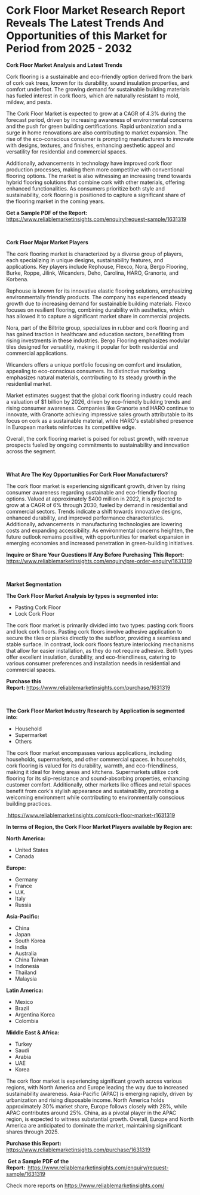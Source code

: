 <p><h1>Cork Floor Market Research Report Reveals The Latest Trends And Opportunities of this Market for Period from 2025 - 2032</h1></p><p><strong>Cork Floor Market Analysis and Latest Trends</strong></p>
<p><p>Cork flooring is a sustainable and eco-friendly option derived from the bark of cork oak trees, known for its durability, sound insulation properties, and comfort underfoot. The growing demand for sustainable building materials has fueled interest in cork floors, which are naturally resistant to mold, mildew, and pests. </p><p>The Cork Floor Market is expected to grow at a CAGR of 4.3% during the forecast period, driven by increasing awareness of environmental concerns and the push for green building certifications. Rapid urbanization and a surge in home renovations are also contributing to market expansion. The rise of the eco-conscious consumer is prompting manufacturers to innovate with designs, textures, and finishes, enhancing aesthetic appeal and versatility for residential and commercial spaces. </p><p>Additionally, advancements in technology have improved cork floor production processes, making them more competitive with conventional flooring options. The market is also witnessing an increasing trend towards hybrid flooring solutions that combine cork with other materials, offering enhanced functionalities. As consumers prioritize both style and sustainability, cork flooring is positioned to capture a significant share of the flooring market in the coming years.</p></p>
<p><strong>Get a Sample PDF of the Report:&nbsp;</strong> <a href="https://www.reliablemarketinsights.com/enquiry/request-sample/1631319?utm_campaign=2441&utm_medium=2&utm_source=Github&utm_content=ia&utm_term=05042025&utm_id=cork-floor">https://www.reliablemarketinsights.com/enquiry/request-sample/1631319</a></p>
<p>&nbsp;</p>
<p><strong>Cork Floor Major Market Players</strong></p>
<p><p>The cork flooring market is characterized by a diverse group of players, each specializing in unique designs, sustainability features, and applications. Key players include Rephouse, Flexco, Nora, Bergo Flooring, Burke, Roppe, Jilink, Wicanders, Deho, Carolina, HARO, Granorte, and Korbena.</p><p>Rephouse is known for its innovative elastic flooring solutions, emphasizing environmentally friendly products. The company has experienced steady growth due to increasing demand for sustainable building materials. Flexco focuses on resilient flooring, combining durability with aesthetics, which has allowed it to capture a significant market share in commercial projects. </p><p>Nora, part of the Biltrite group, specializes in rubber and cork flooring and has gained traction in healthcare and education sectors, benefiting from rising investments in these industries. Bergo Flooring emphasizes modular tiles designed for versatility, making it popular for both residential and commercial applications.</p><p>Wicanders offers a unique portfolio focusing on comfort and insulation, appealing to eco-conscious consumers. Its distinctive marketing emphasizes natural materials, contributing to its steady growth in the residential market. </p><p>Market estimates suggest that the global cork flooring industry could reach a valuation of $1 billion by 2026, driven by eco-friendly building trends and rising consumer awareness. Companies like Granorte and HARO continue to innovate, with Granorte achieving impressive sales growth attributable to its focus on cork as a sustainable material, while HARO's established presence in European markets reinforces its competitive edge.</p><p>Overall, the cork flooring market is poised for robust growth, with revenue prospects fueled by ongoing commitments to sustainability and innovation across the segment.</p></p>
<p>&nbsp;</p>
<p><strong>What Are The Key Opportunities For Cork Floor Manufacturers?</strong></p>
<p><p>The cork floor market is experiencing significant growth, driven by rising consumer awareness regarding sustainable and eco-friendly flooring options. Valued at approximately $400 million in 2022, it is projected to grow at a CAGR of 6% through 2030, fueled by demand in residential and commercial sectors. Trends indicate a shift towards innovative designs, enhanced durability, and improved performance characteristics. Additionally, advancements in manufacturing technologies are lowering costs and expanding accessibility. As environmental concerns heighten, the future outlook remains positive, with opportunities for market expansion in emerging economies and increased penetration in green-building initiatives.</p></p>
<p><strong>Inquire or Share Your Questions If Any Before Purchasing This Report:</strong> <a href="https://www.reliablemarketinsights.com/enquiry/pre-order-enquiry/1631319?utm_campaign=2441&utm_medium=2&utm_source=Github&utm_content=ia&utm_term=05042025&utm_id=cork-floor">https://www.reliablemarketinsights.com/enquiry/pre-order-enquiry/1631319</a></p>
<p>&nbsp;</p>
<p><strong>Market Segmentation</strong></p>
<p><strong>The Cork Floor Market Analysis by types is segmented into:</strong></p>
<p><ul><li>Pasting Cork Floor</li><li>Lock Cork Floor</li></ul></p>
<p><p>The cork floor market is primarily divided into two types: pasting cork floors and lock cork floors. Pasting cork floors involve adhesive application to secure the tiles or planks directly to the subfloor, providing a seamless and stable surface. In contrast, lock cork floors feature interlocking mechanisms that allow for easier installation, as they do not require adhesive. Both types offer excellent insulation, durability, and eco-friendliness, catering to various consumer preferences and installation needs in residential and commercial spaces.</p></p>
<p><strong>Purchase this Report:&nbsp;</strong><a href="https://www.reliablemarketinsights.com/purchase/1631319?utm_campaign=2441&utm_medium=2&utm_source=Github&utm_content=ia&utm_term=05042025&utm_id=cork-floor">https://www.reliablemarketinsights.com/purchase/1631319</a></p>
<p>&nbsp;</p>
<p><strong>The Cork Floor Market Industry Research by Application is segmented into:</strong></p>
<p><ul><li>Household</li><li>Supermarket</li><li>Others</li></ul></p>
<p><p>The cork floor market encompasses various applications, including households, supermarkets, and other commercial spaces. In households, cork flooring is valued for its durability, warmth, and eco-friendliness, making it ideal for living areas and kitchens. Supermarkets utilize cork flooring for its slip-resistance and sound-absorbing properties, enhancing customer comfort. Additionally, other markets like offices and retail spaces benefit from cork's stylish appearance and sustainability, promoting a welcoming environment while contributing to environmentally conscious building practices.</p></p>
<p><a href="https://www.reliablemarketinsights.com/cork-floor-market-r1631319?utm_campaign=2441&utm_medium=2&utm_source=Github&utm_content=ia&utm_term=05042025&utm_id=cork-floor">&nbsp;https://www.reliablemarketinsights.com/cork-floor-market-r1631319</a></p>
<p><strong>In terms of Region, the Cork Floor Market Players available by Region are:</strong></p>
<p>
    <p> <strong> North America: </strong>
        <ul>
            <li>United States</li>
            <li>Canada</li>
        </ul>
        </p> 
    <p> <strong> Europe: </strong>
        <ul>
            <li>Germany</li>
            <li>France</li>
            <li>U.K.</li>
            <li>Italy</li>
            <li>Russia</li>
        </ul>
        </p> 
    <p> <strong> Asia-Pacific: </strong>
        <ul>
            <li>China</li>
            <li>Japan</li>
            <li>South Korea</li>
            <li>India</li>
            <li>Australia</li>
            <li>China Taiwan</li>
            <li>Indonesia</li>
            <li>Thailand</li>
            <li>Malaysia</li>
        </ul>
        </p> 
    <p> <strong> Latin America: </strong>
        <ul>
            <li>Mexico</li>
            <li>Brazil</li>
            <li>Argentina Korea</li>
            <li>Colombia</li>
        </ul>
        </p> 
    <p> <strong> Middle East & Africa: </strong>
        <ul>
            <li>Turkey</li>
            <li>Saudi</li>
            <li>Arabia</li>
            <li>UAE</li>
            <li>Korea</li>
        </ul>
    </p>
    </p>
<p><p>The cork floor market is experiencing significant growth across various regions, with North America and Europe leading the way due to increased sustainability awareness. Asia-Pacific (APAC) is emerging rapidly, driven by urbanization and rising disposable income. North America holds approximately 30% market share, Europe follows closely with 28%, while APAC contributes around 25%. China, as a pivotal player in the APAC region, is expected to witness substantial growth. Overall, Europe and North America are anticipated to dominate the market, maintaining significant shares through 2025.</p></p>
<p><strong>Purchase this Report: </strong><a href="https://www.reliablemarketinsights.com/purchase/1631319?utm_campaign=2441&utm_medium=2&utm_source=Github&utm_content=ia&utm_term=05042025&utm_id=cork-floor">https://www.reliablemarketinsights.com/purchase/1631319</a></p>
<p>&nbsp;<strong>Get a Sample PDF of the Report:&nbsp;&nbsp;</strong><a href="https://www.reliablemarketinsights.com/enquiry/request-sample/1631319?utm_campaign=2441&utm_medium=2&utm_source=Github&utm_content=ia&utm_term=05042025&utm_id=cork-floor">https://www.reliablemarketinsights.com/enquiry/request-sample/1631319</a></p>
<p><strong></strong></p>
<p>Check more reports on <a href="https://www.reliablemarketinsights.com/?utm_campaign=2441&utm_medium=2&utm_source=Github&utm_content=ia&utm_term=05042025&utm_id=cork-floor">https://www.reliablemarketinsights.com/</a></p>